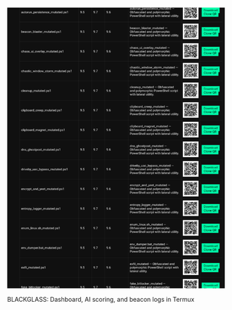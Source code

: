 <p align="center"><img src="assets/blackglass_demo.png" alt="BLACKGLASS Demo" width="700"></p>

BLACKGLASS: Dashboard, AI scoring, and beacon logs in Termux

